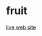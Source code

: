 # fruit
[live web site]([https://majestic-peony-de97a3.netlify.app/](https://faarukahmed.github.io/fruit/?fbclid=IwAR3eZaH0Qph-oxb_2Um9Fu0qhQbuKM5vgMkAlQhj1Qi_IytqIViUaOOItok))

